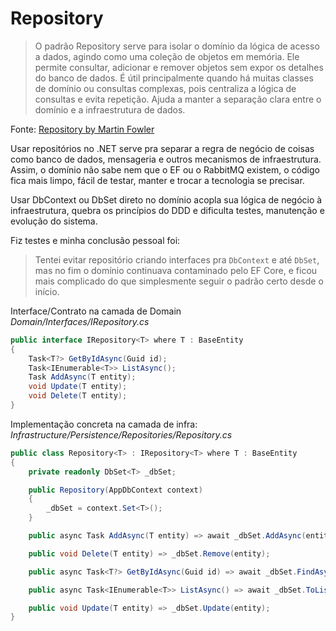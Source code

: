 # Repository

> O padrão Repository serve para isolar o domínio da lógica de acesso a dados, agindo como uma coleção de objetos em memória. Ele permite consultar, adicionar e remover objetos sem expor os detalhes do banco de dados. É útil principalmente quando há muitas classes de domínio ou consultas complexas, pois centraliza a lógica de consultas e evita repetição. Ajuda a manter a separação clara entre o domínio e a infraestrutura de dados.

Fonte: [Repository by Martin Fowler](https://martinfowler.com/eaaCatalog/repository.html)

Usar repositórios no .NET serve pra separar a regra de negócio de coisas como banco de dados, mensageria e outros mecanismos de infraestrutura. Assim, o domínio não sabe nem que o EF ou o RabbitMQ existem, o código fica mais limpo, fácil de testar, manter e trocar a tecnologia se precisar.

Usar DbContext ou DbSet direto no domínio acopla sua lógica de negócio à infraestrutura, quebra os princípios do DDD e dificulta testes, manutenção e evolução do sistema.

Fiz testes e minha conclusão pessoal foi:
> Tentei evitar repositório criando interfaces pra `DbContext` e até `DbSet`, mas no fim o domínio continuava contaminado pelo EF Core, e ficou mais complicado do que simplesmente seguir o padrão certo desde o início.

Interface/Contrato na camada de Domain  
*Domain/Interfaces/IRepository.cs*
```csharp
public interface IRepository<T> where T : BaseEntity
{
    Task<T?> GetByIdAsync(Guid id);
    Task<IEnumerable<T>> ListAsync();
    Task AddAsync(T entity);
    void Update(T entity);
    void Delete(T entity);
}
```

Implementação concreta na camada de infra:    
*Infrastructure/Persistence/Repositories/Repository.cs*
```csharp
public class Repository<T> : IRepository<T> where T : BaseEntity
{
    private readonly DbSet<T> _dbSet;

    public Repository(AppDbContext context)
    {
        _dbSet = context.Set<T>();
    }

    public async Task AddAsync(T entity) => await _dbSet.AddAsync(entity);

    public void Delete(T entity) => _dbSet.Remove(entity);

    public async Task<T?> GetByIdAsync(Guid id) => await _dbSet.FindAsync(id);

    public async Task<IEnumerable<T>> ListAsync() => await _dbSet.ToListAsync();

    public void Update(T entity) => _dbSet.Update(entity);
}
```